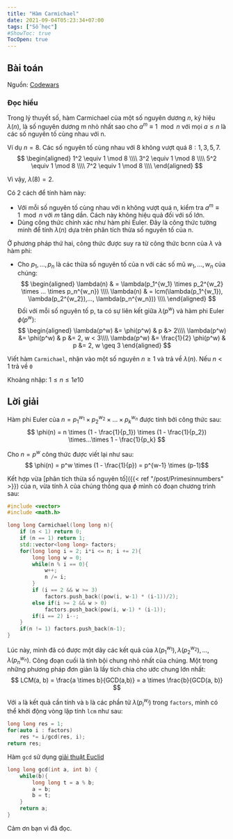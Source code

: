 ```yaml
---
title: "Hàm Carmichael"
date: 2021-09-04T05:23:34+07:00
tags: ["Số học"]
#ShowToc: true
TocOpen: true
---
```

## Bài toán
Nguồn: [Codewars](https://www.codewars.com/kata/53c92d34689f84a2d5000e48)
### Đọc hiểu
Trong lý thuyết số, hàm Carmichael của một số nguyên dương $n$, ký hiệu $\lambda(n)$, là số nguyên dương m nhỏ nhất sao cho $a^m \equiv 1 \mod n$ với mọi $a \leq n$ là các số nguyên tố cùng nhau với n. 

Ví dụ $n = 8$. Các số nguyên tố cùng nhau với $8$ không vượt quá $8: 1, 3, 5, 7.$
$$
\begin{aligned}
	1^2 \equiv 1 \mod 8 \\\\
	3^2 \equiv 1 \mod 8 \\\\
	5^2 \equiv 1 \mod 8 \\\\
	7^2 \equiv 1 \mod 8 \\\\
\end{aligned}
$$

Vì vậy, $\lambda(8) = 2$.

Có 2 cách để tính hàm này:
 - Với mỗi số nguyên tố cùng nhau với n không vượt quá n, kiểm tra $a^m \equiv 1 \mod n$ với $m$ tăng dần. Cách này không hiệu quả đối với số lớn.
 - Dùng công thức chính xác như hàm phi Euler. Đây là công thức tường minh để tính $\lambda(n)$ dựa trên phân tích thừa số nguyên tố của n.
 
Ở phương pháp thứ hai, công thức được suy ra từ công thức bcnn của $\lambda$ và hàm phi: 
 - Cho $p_1,...,p_n$ là các thừa số nguyên tố của n với các số mũ $w_1,...,w_n$ của chúng:
$$
\begin{aligned}
 	\lambda(n) & = \lambda(p_1^{w_1} \times p_2^{w_2} \times ... \times p_n^{w_n}) \\\\
 	\lambda(n) & = lcm(\lambda(p_1^{w_1}), \lambda(p_2^{w_2}),..., \lambda(p_n^{w_n})) \\\\
\end{aligned}
$$
Đối với mỗi số nguyên tố p, ta có sự liên kết giữa $\lambda(p^w)$ và hàm phi Euler $\phi(p^w)$:
$$
\begin{aligned}
 	\lambda(p^w) &= \phi(p^w) 				& p &> 2\\\\
 	\lambda(p^w) &= \phi(p^w) 				& p &= 2, w < 3\\\\
 	\lambda(p^w) &= \frac{1}{2} \phi(p^w)	& p &= 2, w \geq 3
\end{aligned}
$$

Viết hàm `Carmichael`, nhận vào một số nguyên $n \geq 1$ và trả về $\lambda(n)$. Nếu $n < 1$ trả về `0`

Khoảng nhập: $1 \leq n \leq 1e10$
## Lời giải
Hàm phi Euler của $n = p_1^{w_1} \times p_2^{w_2} \times...\times p_k^{w_n}$ được tính bởi công thức sau:
$$ \phi(n) = n \times (1 - \frac{1}{p_1}) \times (1 - \frac{1}{p_2}) \times...\times 1 - \frac{1}{p_k} $$

Cho $n = p^w$ công thức được viết lại như sau:
$$ \phi(n) = p^w \times (1 - \frac{1}{p}) = p^{w-1} \times (p-1)$$

Kết hợp vừa [phân tích thừa số nguyên tố]({{< ref "/post/Primesinnumbers" >}}) của n, vừa tính $\lambda$ của chúng thông qua $\phi$ mình có đoạn chương trình sau:
```cpp
#include <vector>
#include <math.h>

long long Carmichael(long long n){
	if (n < 1) return 0;
	if (n == 1) return 1;
	std::vector<long long> factors;
	for(long long i = 2; i*i <= n; i += 2){
		long long w = 0;
		while(n % i == 0){
			w++;
			n /= i;
		}
		if (i == 2 && w >= 3)
			factors.push_back((pow(i, w-1) * (i-1))/2);
		else if(i >= 2 && w > 0)
			factors.push_back(pow(i, w-1) * (i-1));
		if(i == 2) i--;
	}
	if(n != 1) factors.push_back(n-1);
}
```
Lúc này, mình đã có được một dãy các kết quả của $\lambda(p_1^{w_1}), \lambda(p_2^{w_2}),..., \lambda(p_n^{w_n})$. Công đoạn cuối là tính bội chung nhỏ nhất của chúng. Một trong những phương pháp đơn giản là lấy tích chia cho ước chung lớn nhất:
$$
LCM(a, b) = \frac{a \times b}{GCD(a,b)} = a \times \frac{b}{GCD(a, b)}
$$

Với `a` là kết quả cần tính và `b` là các phần tử $\lambda(p_i^{w_i})$ trong `factors`, mình có thể khởi động vòng lặp tính `lcm` như sau:

```cpp
long long res = 1;
for(auto i : factors)
	res *= i/gcd(res, i);
return res;
```
Hàm `gcd` sử dụng [giải thuật Euclid](https://vi.wikipedia.org/wiki/Giải_thuật_Euclid#Thuật_toán)
```cpp
long long gcd(int a, int b) {
	while(b){
		long long t = a % b;
		a = b;
		b = t;
	}
	return a;
}
```
Cảm ơn bạn vì đã đọc.

